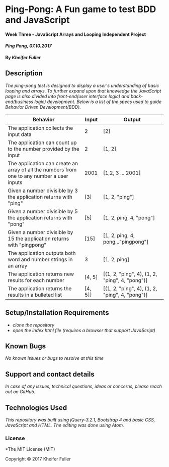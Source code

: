 # Ping-Pong: A Fun game to test BDD and JavaScript

#### Week Three - JavaScript Arrays and Looping Independent Project

#### _Ping Pong, 07.10.2017_

#### By _**Kheifer Fuller**_

## Description
_The ping-pong test is designed to display a user's understanding of basic looping and arrays. To further expand upon that knowledge the JavaScript page is also divided into front-end(user interface logic) and back-end(business logic) development. Below is a list of the specs used to guide Behavior Driven Development(BDD)._

Behavior                                                          | Input  | Output
----------------------------------------------------------------- | ------ | ------
The application collects the input data | 2 |[2]
The application can count up to the number provided by the input | 2 | [1, 2]
The application can create an array of all the numbers from one to any number a user inputs | 2001 | [1,2, 3 ... 2001]
Given a number divisible by 3 the application returns with "ping" | [3] | [1, 2, "ping"]
Given a number divisible by 5 the application returns with "pong" | [5] | [1, 2, ping, 4, "pong"]
Given a number divisible by 15 the application returns with "pingpong" | [15] | [1, 2, ping, 4, pong..."pingpong"]
The application outputs both word and number strings in an array | 3 | [1, 2, ping]
The application returns new results for each number  | [4, 5] | [(1, 2, "ping", 4), (1, 2, "ping", 4, "pong")]
The application returns the results in a bulleted list  | [4, 5]] | [(1, 2, "ping", 4), (1, 2, "ping", 4, "pong")]



## Setup/Installation Requirements

* _clone the repository_
* _open the index.html file (requires a browser that support JavaScript)_

## Known Bugs

_No known issues or bugs to resolve at this time_

## Support and contact details

_In case of any issues, technical questions, ideas or concerns, please reach out on GitHub._

## Technologies Used

_This repository was built using jQuery-3.2.1, Bootstrap 4 and basic CSS, JavaScript and HTML. The editing was done using Atom._

### License

*The MIT License (MIT)

Copyright © 2017 Kheifer Fuller

